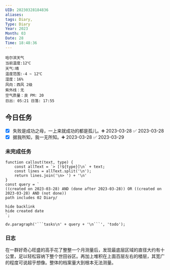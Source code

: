 ```yaml
---
UID: 20230328184836
aliases: 
tags: Diary,
Type: Diary
Year: 2023
Month: 03
Date: 28
Time: 18:48:36
---
```

```
哈尔滨天气
当前温度:12℃
天气:晴
温度范围:-4 ~ 12℃
湿度：16%
风向：西风 2级
紫外线：无
空气质量：良 PM: 20
日出: 05:21 日落: 17:55
```

## 今日任务
- [x] 失败是成功之母，一上来就成功的都是孤儿。➕ 2023-03-28 ✅ 2023-03-28
- [x] 据我所知，我一无所知。➕ 2023-03-28 ✅ 2023-03-29

### 未完成任务
```dataviewjs
function callout(text, type) {
    const allText = `> [!${type}]\n` + text;
    const lines = allText.split('\n');
    return lines.join('\n> ') + '\n'
}
const query = `
((created on 2023-03-28) AND (done after 2023-03-28)) OR ((created on 2023-03-28) AND (not done))
path includes 02 Diary/

hide backlink
hide created date
`;

dv.paragraph('```tasks\n' + query + '\n```', 'todo');
```
### 日志
在一群好奇心旺盛的高手花了整整一个月测量后，发现最底层区域的直径大约有十公里，足以轻松容纳下整个世田谷区。再加上堆积在上面百层左右的楼层，其宽广的程度可说超乎想像。整体的档案量大到根本无法测量。